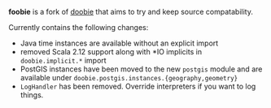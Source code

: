 
**foobie** is a fork of [doobie](https://github.com/tpolecat/doobie) that aims to try and keep source compatability.

Currently contains the following changes:
- Java time instances are available without an explicit import
- removed Scala 2.12 support along with *IO implicits in `doobie.implicit.*` import
- PostGIS instances have been moved to the new `postgis` module and are available under `doobie.postgis.instances.{geography,geometry}`
- `LogHandler` has been removed. Override interpreters if you want to log things.
